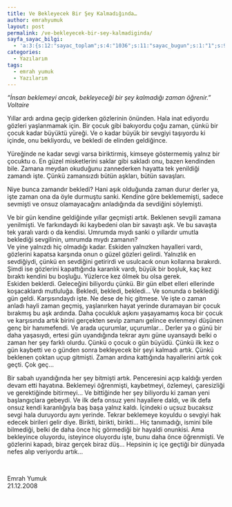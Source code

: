 ```yaml
---
title: Ve Bekleyecek Bir Şey Kalmadığında…
author: emrahyumuk
layout: post
permalink: /ve-bekleyecek-bir-sey-kalmadiginda/
sayfa_sayac_bilgi:
  - 'a:3:{s:12:"sayac_toplam";s:4:"1036";s:11:"sayac_bugun";s:1:"1";s:9:"son_okuma";s:10:"1363940901";}'
categories:
  - Yazılarım
tags:
  - emrah yumuk
  - Yazılarım
---
```

<address>
  “İnsan beklemeyi ancak, bekleyeceği bir şey kalmadığı zaman öğrenir.” Voltaire
</address>

Yıllar ardı ardına geçip giderken gözlerinin önünden. Hala inat ediyordu gözleri yaşlanmamak için. Bir çocuk gibi bakıyordu çoğu zaman, çünkü bir çocuk kadar büyüktü yüreği. Ve o kadar büyük bir sevgiyi taşıyordu ki içinde, onu bekliyordu, ve bekledi de elinden geldiğince.

Yüreğinde ne kadar sevgi varsa biriktirmiş, kimseye göstermemiş yalnız bir çocuktu o. En güzel misketlerini saklar gibi sakladı onu, bazen kendinden bile. Zamana meydan okuduğunu zannederken hayatta tek yenildiği zamandı işte. Çünkü zamansızdı bütün aşkları, bütün savaşları.

<!--more-->

Niye bunca zamandır bekledi? Hani aşık olduğunda zaman durur derler ya, işte zaman ona da öyle durmuştu sanki. Kendine göre beklememişti, sadece sevmişti ve onsuz olamayacağını anladığında da sevdiğini söylemişti.

Ve bir gün kendine geldiğinde yıllar geçmişti artık. Beklenen sevgili zamana yenilmişti. Ve farkındaydı iki kaybedeni olan bir savaştı aşk. Ve bu savaşta tek yaralı vardı o da kendisi. Umrumda mıydı sanki o yıllardır umutla beklediği sevgilinin, umrumda mıydı zamanın?  
Ve yine yalnızdı hiç olmadığı kadar. Eskiden yalnızken hayalleri vardı, gözlerini kapatsa karşında onun o güzel gözleri gelirdi. Yalnızlık en sevdiğiydi, çünkü en sevdiğini getirirdi ve usulcacık onun kollarına bırakırdı. Şimdi ise gözlerini kapattığında karanlık vardı, büyük bir boşluk, kaç kez bıraktı kendini bu boşluğu. Yüzlerce kez ölmek bu olsa gerek.  
Eskiden beklerdi. Geleceğini biliyordu çünkü. Bir gün elbet elleri ellerinde koşacaklardı mutluluğa. Bekledi, bekledi, bekledi… Ve sonunda o beklediği gün geldi. Karşısındaydı işte. Ne dese de hiç gitmese. Ve işte o zaman anladı hayli zaman geçmiş, yaşlanırken hayat yerinde duramayan bir çocuk bırakmış bu aşk ardında. Daha çocukluk aşkını yaşayamamış koca bir çocuk ve karşısında artık birini gerçekten sevip zamanı gelince evlenmeyi düşünen genç bir hanımefendi. Ve arada uçurumlar, uçurumlar… Derler ya o günü bir daha yaşasıydı, ertesi gün uyandığında tekrar aynı güne uyansaydı belki o zaman her şey farklı olurdu. Çünkü o çocuk o gün büyüdü. Çünkü ilk kez o gün kaybetti ve o günden sonra bekleyecek bir şeyi kalmadı artık. Çünkü beklenen çoktan uçup gitmişti. Zaman ardına kattığında hayallerini artık çok geçti. Çok geç…

Bir sabah uyandığında her şey bitmişti artık. Penceresini açıp kaldığı yerden devam etti hayatına. Beklemeyi öğrenmişti, kaybetmeyi, özlemeyi, çaresizliği ve gerektiğinde bitirmeyi… Ve bittiğinde her şey biliyordu ki zaman yeni başlangıçlara gebeydi. Ve ilk defa onsuz yeni hayallere daldı, ve ilk defa onsuz kendi karanlığıyla baş başa yalnız kaldı. İçindeki o uçsuz bucaksız sevgi hala duruyordu aynı yerinde. Tekrar beklemeye koyuldu o sevgiyi hak edecek birileri gelir diye. Birikti, birikti, birikti… Hiç tanımadığı, ismini bile bilmediği, belki de daha önce hiç görmediği bir hayaldi onunkisi. Ama bekleyince oluyordu, isteyince oluyordu işte, bunu daha önce öğrenmişti. Ve gözlerini kapadı, biraz gerçek biraz düş… Hepsinin iç içe geçtiği bir dünyada nefes alıp veriyordu artık…

<span style="color: #ffffff;">.</span>

Emrah Yumuk  
21.12.2008

<span style="color: #ffffff;">.</span>